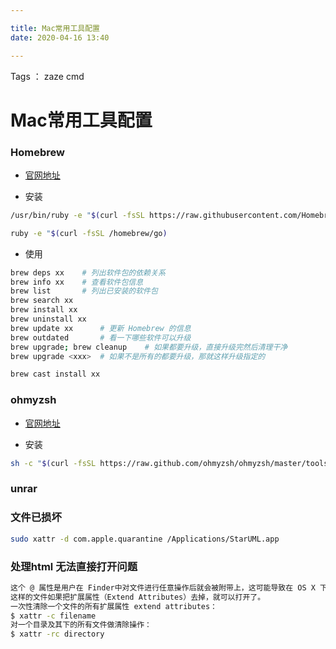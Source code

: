 ```yaml
---

title: Mac常用工具配置
date: 2020-04-16 13:40

---
```

Tags ： zaze cmd


# Mac常用工具配置

### Homebrew

- [官网地址][1]

- 安装
```bash
/usr/bin/ruby -e "$(curl -fsSL https://raw.githubusercontent.com/Homebrew/install/master/install)"
```
```bash
ruby -e "$(curl -fsSL /homebrew/go)
```

- 使用
```bash
brew deps xx	# 列出软件包的依赖关系
brew info xx	# 查看软件包信息
brew list		# 列出已安装的软件包
brew search xx
brew install xx
brew uninstall xx
brew update	xx		# 更新 Homebrew 的信息
brew outdated		# 看一下哪些软件可以升级
brew upgrade; brew cleanup    # 如果都要升级，直接升级完然后清理干净
brew upgrade <xxx>	# 如果不是所有的都要升级，那就这样升级指定的

brew cast install xx
```


### ohmyzsh

- [官网地址][2]

- 安装
```bash
sh -c "$(curl -fsSL https://raw.github.com/ohmyzsh/ohmyzsh/master/tools/install.sh)"
```


### unrar


### 文件已损坏

```bash
sudo xattr -d com.apple.quarantine /Applications/StarUML.app
```

### 处理html 无法直接打开问题
```bash
这个 @ 属性是用户在 Finder中对文件进行任意操作后就会被附带上，这可能导致在 OS X 下打包后放到 Linux 系统分享文件的时候，会出现莫名其妙的错误，兼因 tar 命令本身并不能区分 extend attributes。
这样的文件如果把扩展属性（Extend Attributes）去掉，就可以打开了。
一次性清除一个文件的所有扩展属性 extend attributes：
$ xattr -c filename 
对一个目录及其下的所有文件做清除操作：
$ xattr -rc directory 
```

  [1]: https://brew.sh
  
  [2]: https://ohmyz.sh